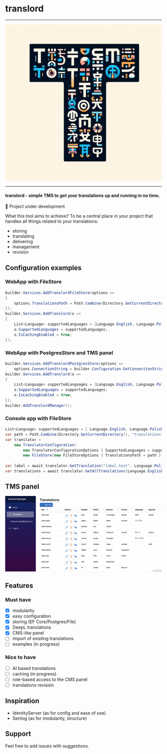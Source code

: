 # translord

---

<div align="center">

  ![translord](assets/logo.jpeg)

</div>

---

#### translord - simple TMS to get your translations up and running in no time.

🚧 Project under development 

What this tool aims to achieve? To be a central place in your project that handles all things related to your translations:
- storing
- translating
- delivering
- management
- revision

## Configuration examples

### WebApp with FileStore
```c#
builder.Services.AddTranslordFileStore(options =>
{
    options.TranslationsPath = Path.Combine(Directory.GetCurrentDirectory(), "translations");
});
builder.Services.AddTranslord(o =>
{
    List<Language> supportedLanguages = [Language.English, Language.Polish, Language.German];
    o.SupportedLanguages = supportedLanguages;
    o.IsCachingEnabled = true;
});
```

### WebApp with PostgresStore and TMS panel
```c#
builder.Services.AddTranslordPostgresStore(options =>
    options.ConnectionString = builder.Configuration.GetConnectionString("DefaultConnection") ?? string.Empty);
builder.Services.AddTranslord(o =>
{
    List<Language> supportedLanguages = [Language.English, Language.Polish, Language.German];
    o.SupportedLanguages = supportedLanguages;
    o.IsCachingEnabled = true;
});
builder.AddTranslordManager();
```

### Console app with FileStore
```c#
List<Language> supportedLanguages = [ Language.English, Language.Polish ];
var path = Path.Combine(Directory.GetCurrentDirectory(), "translations");
var translator =
    new TranslatorConfiguration(
        new TranslatorConfigurationOptions { SupportedLanguages = supportedLanguages, IsCachingEnabled = true },
        new FileStore(new FileStoreOptions { TranslationsPath = path })).CreateTranslator();

var label = await translator.GetTranslation("label.test", Language.Polish);
var translations = await translator.GetAllTranslations(Language.English);
```

## TMS panel

![TMS panel screenshot](assets/panel_screenshot.png)

## Features

### Must have

- [x] modularity
- [x] easy configuration
- [x] storing (EF Core/Postgres/File)
- [x] DeepL translations
- [x] CMS-like panel
- [ ] import of existing translations
- [ ] examples (in progress)

### Nice to have

- [ ] AI based translations
- [ ] caching (in progress)
- [ ] role-based access to the CMS panel
- [ ] translations revision

## Inspiration

- IdentityServer (as for config and ease of use)
- Serilog (as for modularity, structure)

## Support

Feel free to add issues with suggestions.